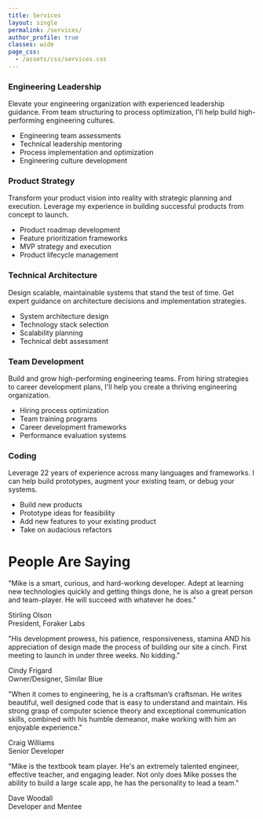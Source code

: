 ```yaml
---
title: Services
layout: single
permalink: /services/
author_profile: true
classes: wide
page_css:
  - /assets/css/services.css
---
```


<div class="services-grid">
  <div class="service-card flip">
    <div class="service-card-inner">
      <div class="service-card-front">
        <h3>Engineering Leadership</h3>
        <p>Elevate your engineering organization with experienced leadership guidance. From team structuring to process optimization, I'll help build high-performing engineering cultures.</p>
      </div>
      <div class="service-card-back">
        <ul>
          <li>Engineering team assessments</li>
          <li>Technical leadership mentoring</li>
          <li>Process implementation and optimization</li>
          <li>Engineering culture development</li>
        </ul>
      </div>
    </div>
  </div>

  <div class="service-card flip">
    <div class="service-card-inner">
      <div class="service-card-front">
        <h3>Product Strategy</h3>
        <p>Transform your product vision into reality with strategic planning and execution. Leverage my experience in building successful products from concept to launch.</p>
      </div>
      <div class="service-card-back">
        <ul>
          <li>Product roadmap development</li>
          <li>Feature prioritization frameworks</li>
          <li>MVP strategy and execution</li>
          <li>Product lifecycle management</li>
        </ul>
      </div>
    </div>
  </div>

  <div class="service-card flip">
    <div class="service-card-inner">
      <div class="service-card-front">
        <h3>Technical Architecture</h3>
        <p>Design scalable, maintainable systems that stand the test of time. Get expert guidance on architecture decisions and implementation strategies.</p>
      </div>
      <div class="service-card-back">
        <ul>
          <li>System architecture design</li>
          <li>Technology stack selection</li>
          <li>Scalability planning</li>
          <li>Technical debt assessment</li>
        </ul>
      </div>
    </div>
  </div>

  <div class="service-card flip">
    <div class="service-card-inner">
      <div class="service-card-front">
        <h3>Team Development</h3>
        <p>Build and grow high-performing engineering teams. From hiring strategies to career development plans, I'll help you create a thriving engineering organization.</p>
      </div>
      <div class="service-card-back">
        <ul>
          <li>Hiring process optimization</li>
          <li>Team training programs</li>
          <li>Career development frameworks</li>
          <li>Performance evaluation systems</li>
        </ul>
      </div>
    </div>
  </div>

  <div class="service-card flip">
    <div class="service-card-inner">
      <div class="service-card-front">
        <h3>Coding</h3>
        <p>Leverage 22 years of experience across many languages and frameworks. I can help build prototypes, augment your existing team, or debug your systems.</p>
      </div>
      <div class="service-card-back">
        <ul>
          <li>Build new products</li>
          <li>Prototype ideas for feasibility</li>
          <li>Add new features to your existing product</li>
          <li>Take on audacious refactors</li>
        </ul>
      </div>
    </div>
  </div>
</div>

<h1>People Are Saying</h1>

<div class="services-grid">
  <div class="service-card quote">
    <div class="service-card-inner">
      <div class="service-card-front">
        <p class="quote">"Mike is a smart, curious, and hard-working developer. Adept at learning new technologies quickly and getting things done, he is also a great person and team-player. He will succeed with whatever he does."</p>
        <p>Stirling Olson<br />President, Foraker Labs</p>
      </div>
    </div>
  </div>

  <div class="service-card quote">
    <div class="service-card-inner">
      <div class="service-card-front">
        <p class="quote">"His development prowess, his patience, responsiveness, stamina AND his appreciation of design made the process of building our site a cinch. First meeting to launch in under three weeks. No kidding."</p>
        <p>Cindy Frigard<br />Owner/Designer, Similar Blue</p>
      </div>
    </div>
  </div>

  <div class="service-card quote">
    <div class="service-card-inner">
      <div class="service-card-front">
        <p class="quote">"When it comes to engineering, he is a craftsman’s craftsman. He writes beautiful, well designed code that is easy to understand and maintain. His strong grasp of computer science theory and exceptional communication skills, combined with his humble demeanor, make working with him an enjoyable experience."</p>
        <p>Craig Williams<br />Senior Developer</p>
      </div>
    </div>
  </div>

  <div class="service-card quote">
    <div class="service-card-inner">
      <div class="service-card-front">
        <p class="quote">"Mike is the textbook team player. He's an extremely talented engineer, effective teacher, and engaging leader. Not only does Mike posses the ability to build a large scale app, he has the personality to lead a team."</p>
        <p>Dave Woodall<br />Developer and Mentee</p>
      </div>
    </div>
  </div>
</div>